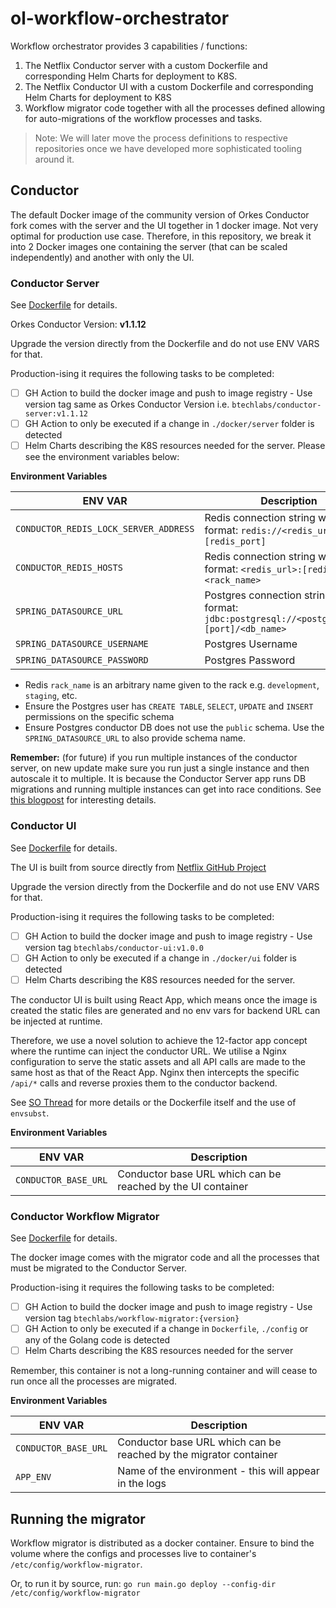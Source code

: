 # ol-workflow-orchestrator

Workflow orchestrator provides 3 capabilities / functions:

1. The Netflix Conductor server with a custom Dockerfile and corresponding
Helm Charts for deployment to K8S.
2. The Netflix Conductor UI with a custom Dockerfile and corresponding Helm
Charts for deployment to K8S
3. Workflow migrator code together with all the processes defined allowing
for auto-migrations of the workflow processes and tasks.

> Note: We will later move the process definitions to respective repositories 
> once we have developed more sophisticated tooling around it.

## Conductor

The default Docker image of the community version of Orkes Conductor fork
comes with the server and the UI together in 1 docker image. Not very optimal
for production use case. Therefore, in this repository, we break it into 2 
Docker images one containing the server (that can be scaled independently)
and another with only the UI.

### Conductor Server

See [Dockerfile](./docker/server/Dockerfile) for details.

Orkes Conductor Version: **v1.1.12**

Upgrade the version directly from the Dockerfile and do not use ENV VARS for that.

Production-ising it requires the following tasks to be completed:

- [ ] GH Action to build the docker image and push to image registry - Use version tag
same as Orkes Conductor Version i.e. `btechlabs/conductor-server:v1.1.12`
- [ ] GH Action to only be executed if a change in `./docker/server` folder is 
detected
- [ ] Helm Charts describing the K8S resources needed for the server. Please see
the environment variables below:

**Environment Variables**

| ENV VAR                               | Description                                                                                 |
|---------------------------------------|---------------------------------------------------------------------------------------------|
| `CONDUCTOR_REDIS_LOCK_SERVER_ADDRESS` | Redis connection string with format: `redis://<redis_url>:[redis_port]`                     |
| `CONDUCTOR_REDIS_HOSTS`               | Redis connection string with format: `<redis_url>:[redis_port]:<rack_name>`                 |
| `SPRING_DATASOURCE_URL`               | Postgres connection string with format: `jdbc:postgresql://<postgres_url>:[port]/<db_name>` |
| `SPRING_DATASOURCE_USERNAME`          | Postgres Username                                                                           |
| `SPRING_DATASOURCE_PASSWORD`          | Postgres Password                                                                           |

- Redis `rack_name` is an arbitrary name given to the rack e.g. `development`, 
`staging`, etc.
- Ensure the Postgres user has `CREATE TABLE`, `SELECT`, `UPDATE` and `INSERT`
permissions on the specific schema
- Ensure Postgres conductor DB does not use the `public` schema. Use the
`SPRING_DATASOURCE_URL` to also provide schema name.

**Remember:** (for future) if you run multiple instances of the conductor server, on
new update make sure you run just a single instance and then autoscale it to multiple. 
It is because the Conductor Server app runs DB migrations and running multiple instances
can get into race conditions. See [this blogpost](https://codefresh.io/blog/database-migrations-in-the-era-of-kubernetes-microservices/)
for interesting details.

### Conductor UI

See [Dockerfile](./docker/ui/Dockerfile) for details.

The UI is built from source directly from [Netflix GitHub Project](https://github.com/Netflix/conductor/)

Upgrade the version directly from the Dockerfile and do not use ENV VARS for that.

Production-ising it requires the following tasks to be completed:

- [ ] GH Action to build the docker image and push to image registry - Use version tag 
`btechlabs/conductor-ui:v1.0.0`
- [ ] GH Action to only be executed if a change in `./docker/ui` folder is detected
- [ ] Helm Charts describing the K8S resources needed for the server.

The conductor UI is built using React App, which means once the image is created the
static files are generated and no env vars for backend URL can be injected at runtime.

Therefore, we use a novel solution to achieve the 12-factor app concept where the
runtime can inject the conductor URL. We utilise a Nginx configuration to serve the static
assets and all API calls are made to the same host as that of the React App. Nginx then
intercepts the specific `/api/*` calls and reverse proxies them to the conductor backend.

See [SO Thread](https://stackoverflow.com/questions/56649582/substitute-environment-variables-in-nginx-config-from-docker-compose)
for more details or the Dockerfile itself and the use of `envsubst`.

**Environment Variables**

| ENV VAR              | Description                                                 |
|----------------------|-------------------------------------------------------------|
| `CONDUCTOR_BASE_URL` | Conductor base URL which can be reached by the UI container |


### Conductor Workflow Migrator

See [Dockerfile](./Dockerfile) for details.

The docker image comes with the migrator code and all the processes that must
be migrated to the Conductor Server.

Production-ising it requires the following tasks to be completed:

- [ ] GH Action to build the docker image and push to image registry - Use version tag
  `btechlabs/workflow-migrator:{version}`
- [ ] GH Action to only be executed if a change in `Dockerfile`, `./config` or
  any of the Golang code is detected
- [ ] Helm Charts describing the K8S resources needed for the server

Remember, this container is not a long-running container and will cease to run
once all the processes are migrated. 

**Environment Variables**

| ENV VAR              | Description                                                       |
|----------------------|-------------------------------------------------------------------|
| `CONDUCTOR_BASE_URL` | Conductor base URL which can be reached by the migrator container |
| `APP_ENV`            | Name of the environment - this will appear in the logs            |

## Running the migrator

Workflow migrator is distributed as a docker container. Ensure to bind the volume
where the configs and processes live to container's `/etc/config/workflow-migrator`.

Or, to run it by source, run: `go run main.go deploy --config-dir /etc/config/workflow-migrator`

